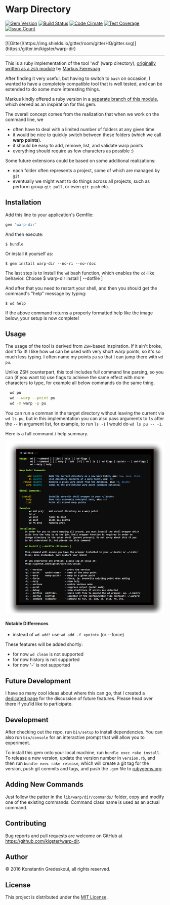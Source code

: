 # Warp Directory

[![Gem Version](https://badge.fury.io/rb/warp-dir.svg)](https://badge.fury.io/rb/warp-dir)
[![Build Status](https://travis-ci.org/kigster/warp-dir.svg?branch=master)](https://travis-ci.org/kigster/warp-dir)
[![Code Climate](https://codeclimate.com/github/kigster/warp-dir/badges/gpa.svg)](https://codeclimate.com/github/kigster/warp-dir)
[![Test Coverage](https://codeclimate.com/github/kigster/warp-dir/badges/coverage.svg)](https://codeclimate.com/github/kigster/warp-dir/coverage)
[![Issue Count](https://codeclimate.com/github/kigster/warp-dir/badges/issue_count.svg)](https://codeclimate.com/github/kigster/warp-dir)

<hr/>
[![Gitter](https://img.shields.io/gitter/room/gitterHQ/gitter.svg)](https://gitter.im/kigster/warp-dir)
<hr/>

This is a ruby implementation of the tool 'wd' (warp directory),
[originally written as a zsh module](https://github.com/mfaerevaag/wd)
by [Markus Færevaag](https://github.com/mfaerevaag).

After finding it very useful, but having to switch to `bash` on occasion, I wanted to have a completely
compatible tool that is well tested, and can be extended to do some more interesting things.

Markus kindly offered a ruby version in a [separate branch of this module](https://github.com/mfaerevaag/wd/tree/ruby),
which served as an inspiration for this gem.

The overall concept comes from the realization that when we work on the command line, we

 * often have to deal with a limited number of folders at any given time
 * it would be nice to quickly switch between these folders (which we call __warp points__).
 * it should be easy to add, remove, list, and validate warp points
 * everything should require as few characters as possible :)

Some future extensions could be based on some additional realizations:

 * each folder often represents a project, some of which are managed by `git`
 * eventually we might want to do things across all projects, such as perform group `git pull`,
   or even `git push` etc.

## Installation

Add this line to your application's Gemfile:

```ruby
gem 'warp-dir'
```
And then execute:

    $ bundle

Or install it yourself as:

    $ gem install warp-dir --no-ri --no-rdoc

The last step is to install the `wd` bash function, which enables the `cd`-like behavior.
Choose 
    $ warp-dir install [ --dotfile <file> ]

And after that you need to restart your shell, and then you should get the command's
"help" message by typing:

    $ wd help

If the above command returns a properly formatted help like the image below, your setup
is now complete!

## Usage

The usage of the tool is derived from `ZSH`-based inspiration. If it ain't broke, don't fix it!
I like how `wd` can be used with very short warp points, so it's so much less typing. I often name
my points `pu` so that I can jump there with `wd pu`.

Unlike ZSH counterpart, this tool includes full command line parsing, so
you can (if you want to) use flags to achieve the same effect with more
characters to type, for example all below commands do the same thing.

```bash
  wd pu
  wd --warp --point pu
  wd -m warp -p pu
```

You can run a comman in the target directory without leaving the current via
`wd ls pu`, but in this implementation you can also pass arguments to `ls` after
the `--` in argument list, for example, to run `ls -1` I would do `wd ls pu -- -1`.

Here is a full command / help summary.

![Image](doc/wd-help.png)

#### Notable Differences

 * instead of `wd add!` use `wd add -f <point>` (or --force)

These features will be added shortly:

 * for now `wd clean` is not supported
 * for now history is not supported
 * for now '-' is not supported

## Future Development

I have so many cool ideas about where this can go, that I created a
[dedicated page](ROADMAP.md) for the discussion of future features.  Please head over
there if you'ld like to participate.

## Development

After checking out the repo, run `bin/setup` to install dependencies.
You can also run `bin/console` for an interactive prompt that will
allow you to experiment.

To install this gem onto your local machine, run `bundle exec rake install`.
To release a new version, update the version number in `version.rb`, and
then run `bundle exec rake release`, which will create a git tag for the
version, push git commits and tags, and push the `.gem` file
to [rubygems.org](https://rubygems.org).

## Adding New Commands

Just follow the patter in the `lib/warp/dir/commands/` folder, copy and modify
one of the existing commands.  Command class name is used as an actual command.

## Contributing

Bug reports and pull requests are welcome on GitHub at https://github.com/kigster/warp-dir.

## Author

<p>&copy; 2016 Konstantin Gredeskoul, all rights reserved.</p>

## License

This project is distributed under the [MIT License](https://raw.githubusercontent.com/kigster/warp-dir/master/LICENSE).
